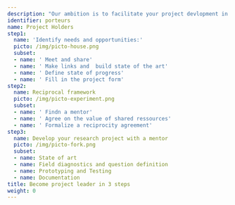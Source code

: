 ```yaml
---
description: "Our ambition is to facilitate your project devlopment in total autonomy.<br>All Experimental - Citizen-based - Scinetifici - Open Source - Sustainable - projects are welcome."
identifier: porteurs
name: Project Holders
step1:
  name: 'Identify needs and opportunities:'
  picto: /img/picto-house.png
  subset:
  - name: ' Meet and share'
  - name: ' Make links and  build state of the art'
  - name: ' Define state of progress'
  - name: ' Fill in the project form'
step2:
  name: Reciprocal framework
  picto: /img/picto-experiment.png
  subset:
  - name: ' Findn a mentor'
  - name: ' Agree on the value of shared ressources'
  - name: ' Formalize a reciprocity agreement'
step3:
  name: Develop your research project with a mentor
  picto: /img/picto-fork.png
  subset:
  - name: State of art
  - name: Field diagnostics and question definition
  - name: Prototyping and Testing
  - name: Documentation
title: Become project leader in 3 steps
weight: 0
---
```


